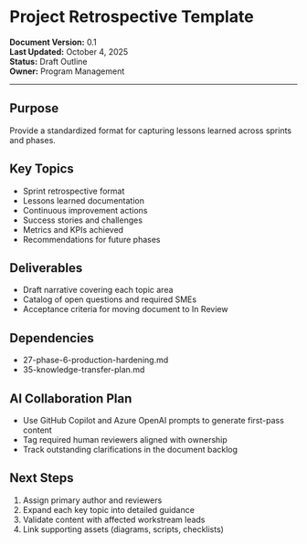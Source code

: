 # Project Retrospective Template

**Document Version:** 0.1  
**Last Updated:** October 4, 2025  
**Status:** Draft Outline  
**Owner:** Program Management

---

## Purpose

Provide a standardized format for capturing lessons learned across sprints and phases.

## Key Topics

- Sprint retrospective format
- Lessons learned documentation
- Continuous improvement actions
- Success stories and challenges
- Metrics and KPIs achieved
- Recommendations for future phases

## Deliverables

- Draft narrative covering each topic area
- Catalog of open questions and required SMEs
- Acceptance criteria for moving document to In Review

## Dependencies

- 27-phase-6-production-hardening.md
- 35-knowledge-transfer-plan.md

## AI Collaboration Plan

- Use GitHub Copilot and Azure OpenAI prompts to generate first-pass content
- Tag required human reviewers aligned with ownership
- Track outstanding clarifications in the document backlog

## Next Steps

1. Assign primary author and reviewers
2. Expand each key topic into detailed guidance
3. Validate content with affected workstream leads
4. Link supporting assets (diagrams, scripts, checklists)

